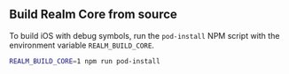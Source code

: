 ## Build Realm Core from source

To build iOS with debug symbols, run the `pod-install` NPM script with the environment variable `REALM_BUILD_CORE`.

```bash
REALM_BUILD_CORE=1 npm run pod-install
```
